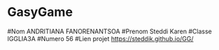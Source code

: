 # GasyGame
#Nom
ANDRITIANA FANORENANTSOA
#Prenom
Steddi Karen
#Classe
IGGLIA3A
#Numero 
56
#Lien projet
https://steddik.github.io/GG/
